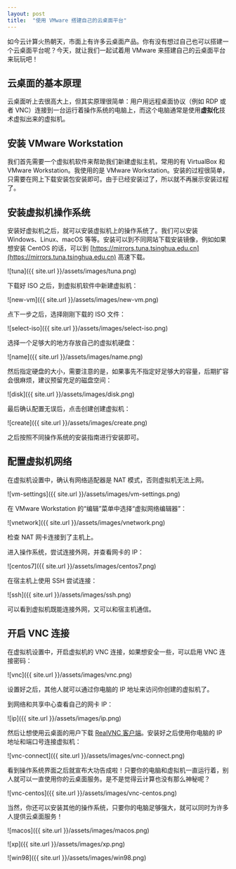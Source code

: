 ```yaml
---
layout: post
title:  "使用 VMware 搭建自己的云桌面平台"
---
```


如今云计算火热朝天，市面上有许多云桌面产品。你有没有想过自己也可以搭建一个云桌面平台呢？今天，就让我们一起试着用 VMware 来搭建自己的云桌面平台来玩玩吧！

## 云桌面的基本原理

云桌面听上去很高大上，但其实原理很简单：用户用远程桌面协议（例如 RDP 或者 VNC）连接到一台运行着操作系统的电脑上，而这个电脑通常是使用**虚拟化**技术虚拟出来的虚拟机。

## 安装 VMware Workstation

我们首先需要一个虚拟机软件来帮助我们新建虚拟主机，常用的有 VirtualBox 和 VMware Workstation。我使用的是 VMware Workstation。安装的过程很简单，只需要在网上下载安装包安装即可。由于已经安装过了，所以就不再展示安装过程了。

## 安装虚拟机操作系统

安装好虚拟机之后，就可以安装虚拟机上的操作系统了。我们可以安装 Windows、Linux、macOS 等等。安装可以到不同网站下载安装镜像，例如如果想安装 CentOS 的话，可以到 [https://mirrors.tuna.tsinghua.edu.cn](https://mirrors.tuna.tsinghua.edu.cn) 高速下载。

![tuna]({{ site.url }}/assets/images/tuna.png)

下载好 ISO 之后，到虚拟机软件中新建虚拟机：

![new-vm]({{ site.url }}/assets/images/new-vm.png)

点下一步之后，选择刚刚下载的 ISO 文件：

![select-iso]({{ site.url }}/assets/images/select-iso.png)

选择一个足够大的地方存放自己的虚拟机硬盘：

![name]({{ site.url }}/assets/images/name.png)

然后指定硬盘的大小，需要注意的是，如果事先不指定好足够大的容量，后期扩容会很麻烦，建议预留充足的磁盘空间：

![disk]({{ site.url }}/assets/images/disk.png)

最后确认配置无误后，点击创建创建虚拟机：

![create]({{ site.url }}/assets/images/create.png)

之后按照不同操作系统的安装指南进行安装即可。

## 配置虚拟机网络

在虚拟机设置中，确认有网络适配器是 NAT 模式，否则虚拟机无法上网。

![vm-settings]({{ site.url }}/assets/images/vm-settings.png)

在 VMware Workstation 的“编辑”菜单中选择“虚拟网络编辑器”：

![vnetwork]({{ site.url }}/assets/images/vnetwork.png)

检查 NAT 网卡连接到了主机上。

进入操作系统，尝试连接外网，并查看网卡的 IP：

![centos7]({{ site.url }}/assets/images/centos7.png)

在宿主机上使用 SSH 尝试连接：

![ssh]({{ site.url }}/assets/images/ssh.png)

可以看到虚拟机既能连接外网，又可以和宿主机通信。

## 开启 VNC 连接

在虚拟机设置中，开启虚拟机的 VNC 连接，如果想安全一些，可以启用 VNC 连接密码：

![vnc]({{ site.url }}/assets/images/vnc.png)

设置好之后，其他人就可以通过你电脑的 IP 地址来访问你创建的虚拟机了。

到网络和共享中心查看自己的网卡 IP：

![ip]({{ site.url }}/assets/images/ip.png)

然后让想使用云桌面的用户下载 [RealVNC 客户端](https://www.realvnc.com/en/connect/download/viewer/)。安装好之后使用你电脑的 IP 地址和端口号连接虚拟机：

![vnc-connect]({{ site.url }}/assets/images/vnc-connect.png)

看到操作系统界面之后就宣布大功告成啦！只要你的电脑和虚拟机一直运行着，别人就可以一直使用你的云桌面服务。是不是觉得云计算也没有那么神秘呢？

![vnc-centos]({{ site.url }}/assets/images/vnc-centos.png)

当然，你还可以安装其他的操作系统，只要你的电脑足够强大，就可以同时为许多人提供云桌面服务！

![macos]({{ site.url }}/assets/images/macos.png)

![xp]({{ site.url }}/assets/images/xp.png)

![win98]({{ site.url }}/assets/images/win98.png)
